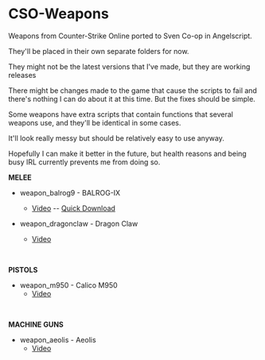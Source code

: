 # CSO-Weapons
Weapons from Counter-Strike Online ported to Sven Co-op in Angelscript.

They'll be placed in their own separate folders for now.

They might not be the latest versions that I've made, but they are working releases  

There might be changes made to the game that cause the scripts to fail and there's nothing I can do about it at this time. 
But the fixes should be simple.

Some weapons have extra scripts that contain functions that several weapons use, and they'll be identical in some cases.

It'll look really messy but should be relatively easy to use anyway.

Hopefully I can make it better in the future, but health reasons and being busy IRL currently prevents me from doing so.
<BR>

__MELEE__
* weapon_balrog9 - BALROG-IX
    * [Video](https://youtu.be/o5kG6LZiBlM) -- [Quick Download](https://www.dropbox.com/s/8jlcoda7ocjezlq/weapon_balrog9-v1.0.zip?dl=0)


* weapon_dragonclaw - Dragon Claw
    * [Video](https://youtu.be/yhOwNG_B25M?si=WRR-ZUeEjBnkgLVl)

<BR>

__PISTOLS__
* weapon_m950 - Calico M950
    * [Video](https://youtu.be/unMsubpPTUQ)




<BR>

__MACHINE GUNS__
* weapon_aeolis - Aeolis
    * [Video](https://youtu.be/Komeh8zz1Jc)
